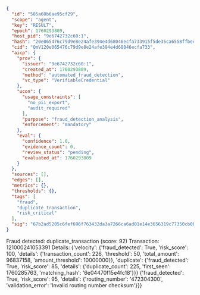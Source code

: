 ```json
{
  "id": "505a60b6ae95cf29",
  "scope": "agent",
  "key": "RESULT",
  "epoch": 1760293809,
  "host_pid": "9e6742732c60:1",
  "hash": "20e065476c79d9e8e24afe394e4d68046ecfa733915f5de35ca6558ffbecd837",
  "cid": "QmV120e065476c79d9e8e24afe394e4d68046ecfa733",
  "aicp": {
    "prov": {
      "issuer": "9e6742732c60:1",
      "created_at": 1760293809,
      "method": "automated_fraud_detection",
      "vc_type": "VerifiableCredential"
    },
    "ucon": {
      "usage_constraints": [
        "no_pii_export",
        "audit_required"
      ],
      "purpose": "fraud_detection_analysis",
      "enforcement": "mandatory"
    },
    "eval": {
      "confidence": 1.0,
      "evidence_count": 0,
      "review_status": "pending",
      "evaluated_at": 1760293809
    }
  },
  "sources": [],
  "edges": [],
  "metrics": {},
  "thresholds": {},
  "tags": [
    "fraud",
    "duplicate_transaction",
    "risk_critical"
  ],
  "sig": "67b2ad5205c6fef696f763432da3a7266ca6ad01e14e3656319c77350cb0bbc3"
}
```

Fraud detected: duplicate_transaction (score: 92)
Transaction: 121000241053391
Details: {'velocity': {'fraud_detected': True, 'risk_score': 100, 'details': {'transaction_count': 226, 'threshold': 50, 'total_amount': 96837158, 'amount_threshold': 10000000}}, 'duplicate': {'fraud_detected': True, 'risk_score': 85, 'details': {'duplicate_count': 225, 'first_seen': 1760285763, 'matching_hash': '6e04470f15e4fc18'}}} {'fraud_detected': True, 'risk_score': 95, 'details': {'routing_number': '472304300', 'validation_error': 'Invalid routing number checksum'}}}